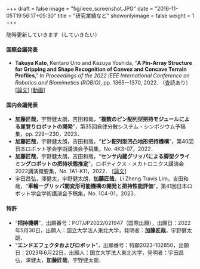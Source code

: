+++
draft = false
image = "fig/ieee_screenshot.JPG"
date = "2016-11-05T19:56:17+05:30"
title = "研究業績など"
showonlyimage = false
weight = 1
+++

随時更新していきます（していきたい）
<!--more-->
#### 国際会議発表
- **Takuya Kato**, Kentaro Uno and Kazuya Yoshida, “**A Pin-Array Structure for Gripping and Shape Recognition of Convex and Concave Terrain Profiles**,” In *Proceedings of the 2022 IEEE International Conference on Robotics and Biomimetics (ROBIO)*, pp. 1365--1370, 2022. （査読あり） [[論文](https://ieeexplore.ieee.org/abstract/document/10011858)] [[動画](https://ieeexplore.ieee.org/abstract/document/10011858)]

#### 国内会議発表
- **加藤匠哉**，宇野健太朗，吉田和哉，“**複数のピン配列型把持モジュールによる崖登りロボットの開発**”，第35回自律分散システム・シンポジウム予稿集，pp. 229--230，2023．
- **加藤匠哉**，宇野健太朗，吉田和哉，“**ピン配列型凹凸地形把持機構**”，第40回日本ロボット学会学術講演会予稿集，No. 4K3-07，2022．
- **加藤匠哉**，宇野健太朗，吉田和哉，“**センサ内蔵グリッパによる脚型クライミングロボットの把持状態推定**”，ロボティクス・メカトロニクス講演会2022講演概要集，No. 1A1-K11，2022． [[論文](https://www.jstage.jst.go.jp/article/jsmermd/2022/0/2022_1A1-K11/_article/-char/ja/)]
- 宇田昌弘，澤健太，宇野健太朗，**加藤匠哉**，Li Zheng Travis Lim，吉田和哉，“**車輪ーグリッパ間変形可能機構の開発と把持性能評価**”，第41回日本ロボット学会学術講演会予稿集，No. 1C4-01，2023．
#### 特許
- “**把持機構**”，出願番号：PCT/JP2022/021947（国際出願），出願日：2022年5月30日，出願人：国立大学法人東北大学，発明者：**加藤匠哉**，宇野健太朗．
- “**エンドエフェクタおよびロボット**”，出願番号：特願2023-102850，出願日：2023年6月22日，出願人：国立大学法人東北大学，発明者：宇田昌弘，澤健太，**加藤匠哉**，宇野健太朗．
